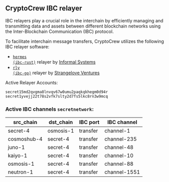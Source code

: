 ## CryptoCrew IBC relayer
IBC relayers play a crucial role in the interchain by efficiently managing and transmitting data and assets between different blockchain networks using the Inter-Blockchain Communication (IBC) protocol.

To facilitate interchain message transfers, CryptoCrew utilizes the following IBC relayer software: 
- <a href="https://github.com/informalsystems/hermes"><code>hermes (ibc-rust)</code></a> relayer by [Informal Systems](https://github.com/informalsystems)
- <a href="https://github.com/cosmos/relayer"><code>rly (ibc-go)</code></a> relayer by [Strangelove Ventures](https://github.com/strangelove-ventures)

Active Relayer Accounts:
```
secret15md2qvgma8lnvqv67w0umu2paqkqkhegm0d94r
secret1yvejj22t78s2vfk7slty2d7fs5lkc8rn3w9mcq
```

### Active IBC channels `secretnetwork`:
| src_chain | dst_chain | IBC port | IBC channel |
| --------------- | --------------- | ------------ | ------------------- |
| secret-4 | osmosis-1 | transfer | channel-1 |
| cosmoshub-4 | secret-4 | transfer | channel-235 |
| juno-1 | secret-4 | transfer | channel-48 |
| kaiyo-1 | secret-4 | transfer | channel-10 |
| osmosis-1 | secret-4 | transfer | channel-88 |
| neutron-1 | secret-4 | transfer | channel-1551 |